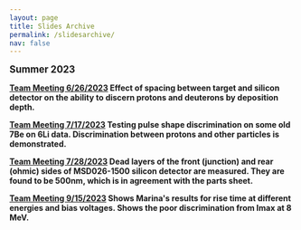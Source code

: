 ```yaml
---
layout: page
title: Slides Archive
permalink: /slidesarchive/
nav: false
---
```


<b><big>Summer 2023</big><b>

[Team Meeting 6/26/2023](/assets/pdf/TeamMeeting-6_26_2023.pdf)
Effect of spacing between target and silicon detector on the ability to discern protons and deuterons by deposition depth.

[Team Meeting 7/17/2023](/assets/pdf/TeamMeeting-7_17_2023.pdf)
Testing pulse shape discrimination on some old 7Be on 6Li data. Discrimination between protons and other particles is demonstrated. 

[Team Meeting 7/28/2023](/assets/pdf/TeamMeeting-7_28_2023.pdf)
Dead layers of the front (junction) and rear (ohmic) sides of MSD026-1500 silicon detector are measured. They are found to be 500nm, which is in agreement with the parts sheet.

[Team Meeting 9/15/2023](/assets/pdf/TeamMeeting-9_15_2023.pdf)
Shows Marina's results for rise time at different energies and bias voltages. Shows the poor discrimination from Imax at 8 MeV.